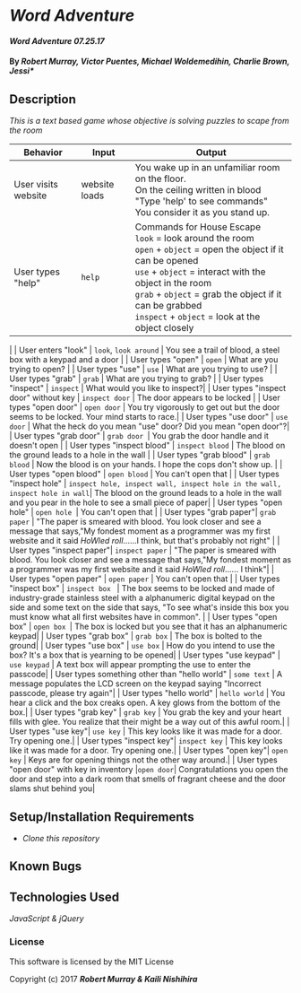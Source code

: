 # _Word Adventure_

#### _Word Adventure 07.25.17_

#### By _**Robert Murray, Victor Puentes, Michael Woldemedihin, Charlie Brown, Jessi***_

## Description


_This is a text based game whose objective is solving puzzles to scape from the room_

| Behavior  | Input  | Output  |
|---|---|---|
| User visits website |  website loads| You wake up in an unfamiliar room on the floor. <br> On the ceiling written in blood "Type 'help' to see commands" <br> You consider it as you stand up.  |
|User types "help"| `help` | Commands for House Escape <br>`look` = look around the room <br>`open` + `object` = open the object if it can be opened <br>`use` + `object` = interact with the object in the room <br>`grab` + `object` = grab the object if it can be grabbed <br>`inspect` + `object` = look at the object closely <br>
 |
| User enters "look" | `look`, `look around` |  You see a trail of blood, a steel box with a keypad and a door |
|  User types "open" | `open`  | What are you trying to open? |
| User types "use"   | `use`  | What are you trying to use?  |
| User types "grab" | `grab`  |  What are you trying to grab? |
|  User types "inspect" |  `inspect` |  What would you like to inspect?|
|   User types "inspect door" without key | `inspect door`  | The door appears to be locked  |
| User types "open door" | `open door` | You try vigorously to get out but the door seems to be locked. Your mind starts to race.|
| User types "use door" | `use door` | What the heck do you mean "use" door? Did you mean "open door"?|
| User types "grab door" | `grab door `| You grab the door handle and it doesn't open |
|  User types "inspect blood" |  `inspect blood` | The blood on the ground leads to a hole in the wall  |
| User types "grab blood" | `grab blood` | Now the blood is on your hands. I hope the cops don't show up. |
| User types "open blood" | `open blood` | You can't open that |
|  User types "inspect hole" |  `inspect hole, inspect wall, inspect hole in the wall, inspect hole in wall`| The blood on the ground leads to a hole in the wall and you pear in the hole to see a small piece of paper|
| User types "open hole" | `open hole `| You can't open that |
| User types "grab paper"| `grab paper` | "The paper is smeared with blood. You look closer and see a message that says,"My fondest moment as a programmer was my first website and it said *HoWled roll*......I think, but that's probably not right"  |
| User types "inspect paper"| `inspect paper` | "The paper is smeared with blood. You look closer and see a message that says,"My fondest moment as a programmer was my first website and it said *HoWled roll*...... I think"|
| User types "open paper" | `open paper` | You can't open that |
| User types "inspect box" | `inspect box ` | The box seems to be locked and made of industry-grade stainless steel with a alphanumeric digital keypad on the side and some text on the side that says, "To see what's inside this box you must know what all first websites have in common". |
| User types "open box" | `open box `| The box is locked but you see that it has an alphanumeric keypad|
| User types "grab box" | `grab box` | The box is bolted to the ground|
| User types "use box" | `use box` | How do you intend to use the box? It's a box that is yearning to be opened|
| User types "use keypad" | `use keypad` | A text box will appear prompting the use to enter the passcode|
| User types something other than "hello world" | `some text` | A message populates the LCD screen on the keypad saying "Incorrect passcode, please try again"|
| User types "hello world" | `hello world` | You hear a click and the box creaks open. A key glows from the bottom of the box.|
| User types "grab key" | `grab key` | You grab the key and your heart fills with glee. You realize that their might be a way out of this awful room.|
| User types "use key"| `use key` | This key looks like it was made for a door. Try opening one.|
| User types "inspect key"| `inspect key` | This key looks like it was made for a door. Try opening one.|
| User types "open key"| `open key` | Keys are for opening things not the other way around.|
| User types "open door" with key in inventory |` open door `| Congratulations you open the door and step into a dark room that smells of fragrant cheese and the door slams shut behind you|





## Setup/Installation Requirements

* _Clone this repository_

## Known Bugs


## Technologies Used

_JavaScript & jQuery_

### License

This software is licensed by the MIT License

Copyright (c) 2017 **_Robert Murray & Kaili Nishihira_**
